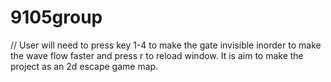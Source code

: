# 9105group
// User will need to press key 1-4 to make the gate invisible inorder to make the wave flow faster and press r to reload window. It is aim to make the project as an 2d escape game map. 
